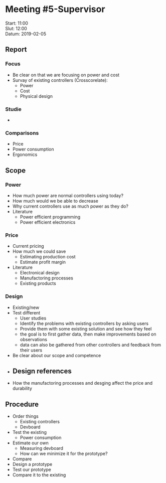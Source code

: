 # Meeting \#5-Supervisor
Start: 11:00 \
Slut: 12:00 \
Datum: 2019-02-05

## Report
### Focus
* Be clear on that we are focusing on power and cost
* Survay of existing controllers (Crosscorelate):
   - Power
   - Cost
   - Physical design

### Studie
* 

### Comparisons
* Price
* Power consumption
* Ergonomics


## Scope
### Power
* How much power are normal controllers using today?
* How much would we be able to decrease
* Why current controllers use as much power as they do?
* Literature
   - Power efficient programming
   - Power efficient electronics

### Price
* Current pricing
* How much we could save
   - Estimating production cost
   - Estimate profit margin
* Literature
   - Electronical design
   - Manufactoring processes
   - Existing products

### Design
* Existing/new
* Test different
   - User studies
   - Identify the problems with existing controllers by asking users
   - Provide them with some existing solution and see how they feel
   - the goal is to first gather data, then make improvements based on observations
   - data can also be gathered from other controllers and feedback from their users
* Be clear about our scope and competence
* Design references
   - 
* How the manufactoring processes and desging affect the price and durability

## Procedure
* Order things
   - Existing controllers
   - Devboard
* Test the existing
   - Power consumption
* Estimate our own
   - Measuring devboard
   - How can we minimize it for the prototype?
* Compare
* Design a prototype
* Test our prototype
* Compare it to the existing
